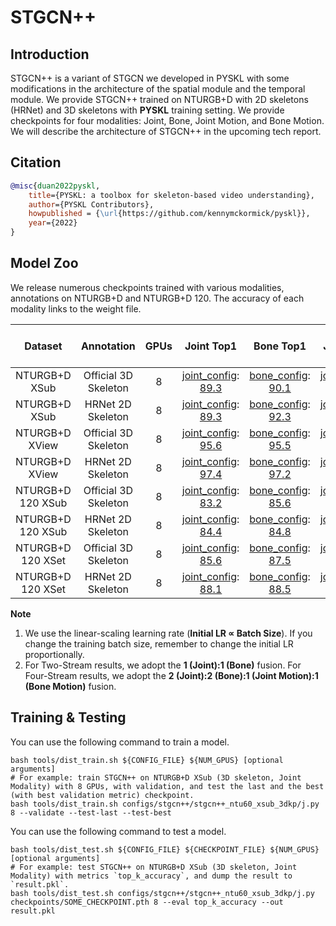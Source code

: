 # STGCN++

## Introduction

STGCN++ is a variant of STGCN we developed in PYSKL with some modifications in the architecture of the spatial module and the temporal module. We provide STGCN++ trained on NTURGB+D with 2D skeletons (HRNet) and 3D skeletons with **PYSKL** training setting. We provide checkpoints for four modalities: Joint, Bone, Joint Motion, and Bone Motion. We will describe the architecture of STGCN++ in the upcoming tech report.

## Citation

```BibTeX
@misc{duan2022pyskl,
    title={PYSKL: a toolbox for skeleton-based video understanding},
    author={PYSKL Contributors},
    howpublished = {\url{https://github.com/kennymckormick/pyskl}},
    year={2022}
}
```

## Model Zoo

We release numerous checkpoints trained with various modalities, annotations on NTURGB+D and NTURGB+D 120. The accuracy of each modality links to the weight file.

| Dataset | Annotation | GPUs | Joint Top1 | Bone Top1 | Joint Motion Top1 | Bone-Motion Top1 | Two-Stream Top1 | Four Stream Top1 |
| :---: | :---: | :---: | :---: | :---: | :---: | :---: | :---: | :---: |
| NTURGB+D XSub | Official 3D Skeleton | 8 | [joint_config](/configs/stgcn++/stgcn++_ntu60_xsub_3dkp/j.py): [89.3](http://download.openmmlab.com/mmaction/pyskl/ckpt/stgcnpp/stgcnpp_ntu60_xsub_3dkp/j.pth) | [bone_config](/configs/stgcn++/stgcn++_ntu60_xsub_3dkp/b.py): [90.1](http://download.openmmlab.com/mmaction/pyskl/ckpt/stgcnpp/stgcnpp_ntu60_xsub_3dkp/b.pth) | [joint_motion_config](/configs/stgcn++/stgcn++_ntu60_xsub_3dkp/jm.py): [87.5](http://download.openmmlab.com/mmaction/pyskl/ckpt/stgcnpp/stgcnpp_ntu60_xsub_3dkp/jm.pth) | [bone_motion_config](/configs/stgcn++/stgcn++_ntu60_xsub_3dkp/bm.py): [87.3](http://download.openmmlab.com/mmaction/pyskl/ckpt/stgcnpp/stgcnpp_ntu60_xsub_3dkp/bm.pth) | 91.4 | 92.1 |
| NTURGB+D XSub | HRNet 2D Skeleton | 8 | [joint_config](/configs/stgcn++/stgcn++_ntu60_xsub_hrnet/j.py): [89.3](http://download.openmmlab.com/mmaction/pyskl/ckpt/stgcnpp/stgcnpp_ntu60_xsub_hrnet/j.pth) | [bone_config](/configs/stgcn++/stgcn++_ntu60_xsub_hrnet/b.py): [92.3](http://download.openmmlab.com/mmaction/pyskl/ckpt/stgcnpp/stgcnpp_ntu60_xsub_hrnet/b.pth) | [joint_motion_config](/configs/stgcn++/stgcn++_ntu60_xsub_hrnet/jm.py): [84.0](http://download.openmmlab.com/mmaction/pyskl/ckpt/stgcnpp/stgcnpp_ntu60_xsub_hrnet/jm.pth) | [bone_motion_config](/configs/stgcn++/stgcn++_ntu60_xsub_hrnet/bm.py): [88.8](http://download.openmmlab.com/mmaction/pyskl/ckpt/stgcnpp/stgcnpp_ntu60_xsub_hrnet/bm.pth) | 92.8 | 93.2 |
| NTURGB+D XView | Official 3D Skeleton | 8 | [joint_config](/configs/stgcn++/stgcn++_ntu60_xview_3dkp/j.py): [95.6](http://download.openmmlab.com/mmaction/pyskl/ckpt/stgcnpp/stgcnpp_ntu60_xview_3dkp/j.pth) | [bone_config](/configs/stgcn++/stgcn++_ntu60_xview_3dkp/b.py): [95.5](http://download.openmmlab.com/mmaction/pyskl/ckpt/stgcnpp/stgcnpp_ntu60_xview_3dkp/b.pth) | [joint_motion_config](/configs/stgcn++/stgcn++_ntu60_xview_3dkp/jm.py): [94.3](http://download.openmmlab.com/mmaction/pyskl/ckpt/stgcnpp/stgcnpp_ntu60_xview_3dkp/jm.pth) | [bone_motion_config](/configs/stgcn++/stgcn++_ntu60_xview_3dkp/bm.py): [93.8](http://download.openmmlab.com/mmaction/pyskl/ckpt/stgcnpp/stgcnpp_ntu60_xview_3dkp/bm.pth) | 96.7 | 97.0 |
| NTURGB+D XView | HRNet 2D Skeleton | 8 | [joint_config](/configs/stgcn++/stgcn++_ntu60_xview_hrnet/j.py): [97.4](http://download.openmmlab.com/mmaction/pyskl/ckpt/stgcnpp/stgcnpp_ntu60_xview_hrnet/j.pth) | [bone_config](/configs/stgcn++/stgcn++_ntu60_xview_hrnet/b.py): [97.2](http://download.openmmlab.com/mmaction/pyskl/ckpt/stgcnpp/stgcnpp_ntu60_xview_hrnet/b.pth) | [joint_motion_config](/configs/stgcn++/stgcn++_ntu60_xview_hrnet/jm.py): [93.4](http://download.openmmlab.com/mmaction/pyskl/ckpt/stgcnpp/stgcnpp_ntu60_xview_hrnet/jm.pth) | [bone_motion_config](/configs/stgcn++/stgcn++_ntu60_xview_hrnet/bm.py): [95.4](http://download.openmmlab.com/mmaction/pyskl/ckpt/stgcnpp/stgcnpp_ntu60_xview_hrnet/bm.pth) | 98.4 | 98.5 |
| NTURGB+D 120 XSub | Official 3D Skeleton | 8 | [joint_config](/configs/stgcn++/stgcn++_ntu120_xsub_3dkp/j.py): [83.2](http://download.openmmlab.com/mmaction/pyskl/ckpt/stgcnpp/stgcnpp_ntu120_xsub_3dkp/j.pth) | [bone_config](/configs/stgcn++/stgcn++_ntu120_xsub_3dkp/b.py): [85.6](http://download.openmmlab.com/mmaction/pyskl/ckpt/stgcnpp/stgcnpp_ntu120_xsub_3dkp/b.pth) | [joint_motion_config](/configs/stgcn++/stgcn++_ntu120_xsub_3dkp/jm.py): [80.4](http://download.openmmlab.com/mmaction/pyskl/ckpt/stgcnpp/stgcnpp_ntu120_xsub_3dkp/jm.pth) | [bone_motion_config](/configs/stgcn++/stgcn++_ntu120_xsub_3dkp/bm.py): [81.5](http://download.openmmlab.com/mmaction/pyskl/ckpt/stgcnpp/stgcnpp_ntu120_xsub_3dkp/bm.pth) | 87.0 | 87.5 |
| NTURGB+D 120 XSub | HRNet 2D Skeleton | 8 | [joint_config](/configs/stgcn++/stgcn++_ntu120_xsub_hrnet/j.py): [84.4](http://download.openmmlab.com/mmaction/pyskl/ckpt/stgcnpp/stgcnpp_ntu120_xsub_hrnet/j.pth) | [bone_config](/configs/stgcn++/stgcn++_ntu120_xsub_hrnet/b.py): [84.8](http://download.openmmlab.com/mmaction/pyskl/ckpt/stgcnpp/stgcnpp_ntu120_xsub_hrnet/b.pth) | [joint_motion_config](/configs/stgcn++/stgcn++_ntu120_xsub_hrnet/jm.py): [76.4](http://download.openmmlab.com/mmaction/pyskl/ckpt/stgcnpp/stgcnpp_ntu120_xsub_hrnet/jm.pth) | [bone_motion_config](/configs/stgcn++/stgcn++_ntu120_xsub_hrnet/bm.py): [81.1](http://download.openmmlab.com/mmaction/pyskl/ckpt/stgcnpp/stgcnpp_ntu120_xsub_hrnet/bm.pth) | 86.4 | 86.4 |
| NTURGB+D 120 XSet | Official 3D Skeleton | 8 | [joint_config](/configs/stgcn++/stgcn++_ntu120_xset_3dkp/j.py): [85.6](http://download.openmmlab.com/mmaction/pyskl/ckpt/stgcnpp/stgcnpp_ntu120_xset_3dkp/j.pth) | [bone_config](/configs/stgcn++/stgcn++_ntu120_xset_3dkp/b.py): [87.5](http://download.openmmlab.com/mmaction/pyskl/ckpt/stgcnpp/stgcnpp_ntu120_xset_3dkp/b.pth) | [joint_motion_config](/configs/stgcn++/stgcn++_ntu120_xset_3dkp/jm.py): [84.3](http://download.openmmlab.com/mmaction/pyskl/ckpt/stgcnpp/stgcnpp_ntu120_xset_3dkp/jm.pth) | [bone_motion_config](/configs/stgcn++/stgcn++_ntu120_xset_3dkp/bm.py): [83.0](http://download.openmmlab.com/mmaction/pyskl/ckpt/stgcnpp/stgcnpp_ntu120_xset_3dkp/bm.pth) | 89.1 | 89.8 |
| NTURGB+D 120 XSet | HRNet 2D Skeleton | 8 | [joint_config](/configs/stgcn++/stgcn++_ntu120_xset_hrnet/j.py): [88.1](http://download.openmmlab.com/mmaction/pyskl/ckpt/stgcnpp/stgcnpp_ntu120_xset_hrnet/j.pth) | [bone_config](/configs/stgcn++/stgcn++_ntu120_xset_hrnet/b.py): [88.5](http://download.openmmlab.com/mmaction/pyskl/ckpt/stgcnpp/stgcnpp_ntu120_xset_hrnet/b.pth) | [joint_motion_config](/configs/stgcn++/stgcn++_ntu120_xset_hrnet/jm.py): [82.6](http://download.openmmlab.com/mmaction/pyskl/ckpt/stgcnpp/stgcnpp_ntu120_xset_hrnet/jm.pth) | [bone_motion_config](/configs/stgcn++/stgcn++_ntu120_xset_hrnet/bm.py): [84.1](http://download.openmmlab.com/mmaction/pyskl/ckpt/stgcnpp/stgcnpp_ntu120_xset_hrnet/bm.pth) | 90.0 | 90.3 |

**Note**

1. We use the linear-scaling learning rate (**Initial LR ∝ Batch Size**). If you change the training batch size, remember to change the initial LR proportionally.
2. For Two-Stream results, we adopt the **1 (Joint):1 (Bone)** fusion. For Four-Stream results, we adopt the **2 (Joint):2 (Bone):1 (Joint Motion):1 (Bone Motion)** fusion.


## Training & Testing

You can use the following command to train a model.

```shell
bash tools/dist_train.sh ${CONFIG_FILE} ${NUM_GPUS} [optional arguments]
# For example: train STGCN++ on NTURGB+D XSub (3D skeleton, Joint Modality) with 8 GPUs, with validation, and test the last and the best (with best validation metric) checkpoint.
bash tools/dist_train.sh configs/stgcn++/stgcn++_ntu60_xsub_3dkp/j.py 8 --validate --test-last --test-best
```

You can use the following command to test a model.

```shell
bash tools/dist_test.sh ${CONFIG_FILE} ${CHECKPOINT_FILE} ${NUM_GPUS} [optional arguments]
# For example: test STGCN++ on NTURGB+D XSub (3D skeleton, Joint Modality) with metrics `top_k_accuracy`, and dump the result to `result.pkl`.
bash tools/dist_test.sh configs/stgcn++/stgcn++_ntu60_xsub_3dkp/j.py checkpoints/SOME_CHECKPOINT.pth 8 --eval top_k_accuracy --out result.pkl
```

